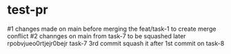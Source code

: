 # test-pr

#1 changes made on main before merging the feat/task-1 to create merge conflict
#2 channges on main from task-7 to be squashed later
rpobvjueo0rtjejr0bejr task-7 3rd commit squash it after
1st commit on task-8
